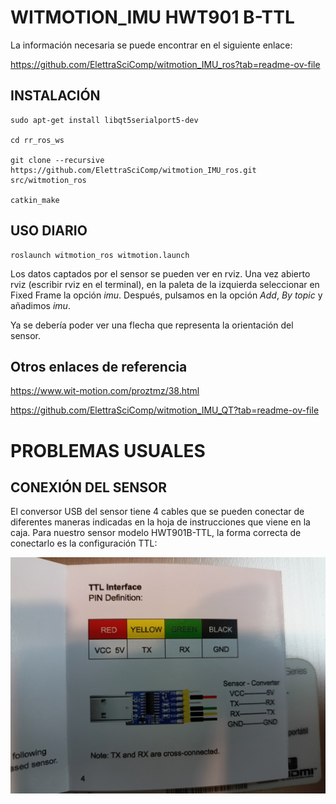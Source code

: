 # WITMOTION_IMU HWT901 B-TTL

La información necesaria se puede encontrar en el siguiente enlace:

https://github.com/ElettraSciComp/witmotion_IMU_ros?tab=readme-ov-file


## INSTALACIÓN


    sudo apt-get install libqt5serialport5-dev

    cd rr_ros_ws

    git clone --recursive https://github.com/ElettraSciComp/witmotion_IMU_ros.git src/witmotion_ros

    catkin_make



## USO DIARIO

    roslaunch witmotion_ros witmotion.launch

Los datos captados por el sensor se pueden ver en rviz. Una vez abierto rviz (escribir rviz en el terminal), en la paleta de la izquierda seleccionar en Fixed Frame la opción *imu*. Después, pulsamos en la opción *Add*, *By topic* y añadimos *imu*. 

Ya se debería poder ver una flecha que representa la orientación del sensor.

## Otros enlaces de referencia

https://www.wit-motion.com/proztmz/38.html

https://github.com/ElettraSciComp/witmotion_IMU_QT?tab=readme-ov-file



# PROBLEMAS USUALES

## CONEXIÓN DEL SENSOR

El conversor USB del sensor tiene 4 cables que se pueden conectar de diferentes maneras indicadas en la hoja de instrucciones que viene en la caja. Para nuestro sensor modelo HWT901B-TTL, la forma correcta de conectarlo es la configuración TTL:


<img src="https://github.com/RoboRescueUMA/Autonomia_WitMotion_IMU/blob/main/IMAGES/TTL.jpg" align="center">



